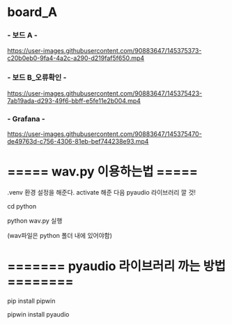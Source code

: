 # board_A

### - 보드 A - 



https://user-images.githubusercontent.com/90883647/145375373-c20b0eb0-9fa4-4a2c-a290-d219faf5f650.mp4


### - 보드 B_오류확인 -


https://user-images.githubusercontent.com/90883647/145375423-7ab19ada-d293-49f6-bbff-e5fe11e2b004.mp4



### - Grafana -


https://user-images.githubusercontent.com/90883647/145375470-de49763d-c756-4306-81eb-bef744238e93.mp4



# ===== wav.py 이용하는법 =====

.venv 환경 설정을 해준다.
activate 해준 다음 pyaudio 라이브러리 깔 것!

cd python

python wav.py 실행

(wav파일은 python 폴더 내에 있어야함)

# ======= pyaudio 라이브러리 까는 방법 ======== 

pip install pipwin

pipwin install pyaudio

